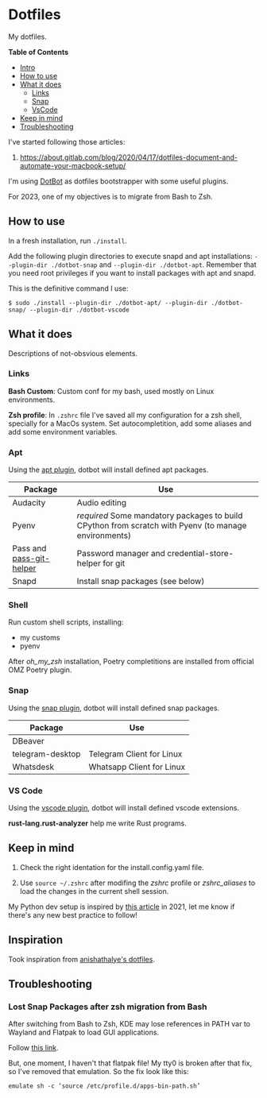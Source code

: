 # Dotfiles

My dotfiles.

**Table of Contents**

- [Intro](#intro)
- [How to use](#how-to-use)
- [What it does](#what-it-does)
  - [Links](#links)
  - [Snap](#snap)
  - [VsCode](#vs-code)
- [Keep in mind](#keep-in-mind)
- [Troubleshooting](#troubleshooting)

I've started following those articles:

1. https://about.gitlab.com/blog/2020/04/17/dotfiles-document-and-automate-your-macbook-setup/

I'm using [DotBot](https://github.com/anishathalye/dotbot) as dotfiles bootstrapper with some useful plugins.

For 2023, one of my objectives is to migrate from Bash to Zsh.

## How to use

In a fresh installation, run `./install`.

Add the following plugin directories to execute snapd and apt installations: `--plugin-dir ./dotbot-snap` and `--plugin-dir ./dotbot-apt`. Remember that you need root privileges if you want to install packages with apt and snapd.

This is the definitive command I use:

    $ sudo ./install --plugin-dir ./dotbot-apt/ --plugin-dir ./dotbot-snap/ --plugin-dir ./dotbot-vscode

## What it does

Descriptions of not-obsvious elements.

### Links

**Bash Custom**: Custom conf for my bash, used mostly on Linux environments.

**Zsh profile**: In `.zshrc` file I've saved all my configuration for a zsh shell, specially for a MacOs system. Set autocompletition, add some aliases and add some environment variables.

### Apt

Using the [apt plugin](https://github.com/bryant1410/dotbot-apt), dotbot will install defined apt packages.

| Package | Use |
| --- | --- |
| Audacity | Audio editing |
| Pyenv | *required* Some mandatory packages to build CPython from scratch with Pyenv (to manage environments) |
| Pass and [pass-git-helper](https://github.com/languitar/pass-git-helper) | Password manager and credential-store-helper for git |
| Snapd | Install snap packages (see below) |

### Shell

Run custom shell scripts, installing:

- my customs
- pyenv

After _oh_my_zsh_ installation, Poetry completitions are installed from official OMZ Poetry plugin.

### Snap

Using the [snap plugin](https://github.com/DrDynamic/dotbot-snap), dotbot will install defined snap packages.

| Package | Use |
| --- | --- |
| DBeaver | |the _dbeaver-ce_ package |
| telegram-desktop | Telegram Client for Linux |
| Whatsdesk | Whatsapp Client for Linux |

### VS Code

Using the [vscode plugin](https://github.com/hujianxin/dotbot-vscode), dotbot will install defined vscode extensions.

**rust-lang.rust-analyzer** help me write Rust programs.

## Keep in mind

1. Check the right identation for the install.config.yaml file.

2. Use `source ~/.zshrc` after modifing the _zshrc_ profile or _zshrc_aliases_ to load the changes in the current shell session.

My Python dev setup is inspired by [this article](https://mitelman.engineering/blog/python-best-practice/automating-python-best-practices-for-a-new-project/) in 2021, let me know if there's any new best practice to follow!

## Inspiration

Took inspiration from [anishathalye's dotfiles](https://github.com/anishathalye/dotfiles).

## Troubleshooting

### Lost Snap Packages after zsh migration from Bash

After switching from Bash to Zsh, KDE may lose references in PATH var to Wayland and Flatpak to load GUI applications.

Follow [this link](https://hackingathome.medium.com/how-to-restore-ubuntu-apps-installed-from-snap-after-switching-to-zshell-from-bash-c69208625ba0).

But, one moment, I haven't that flatpak file! My tty0 is broken after that fix, so I've removed that emulation. So the fix look like this:

    emulate sh -c ‘source /etc/profile.d/apps-bin-path.sh’
